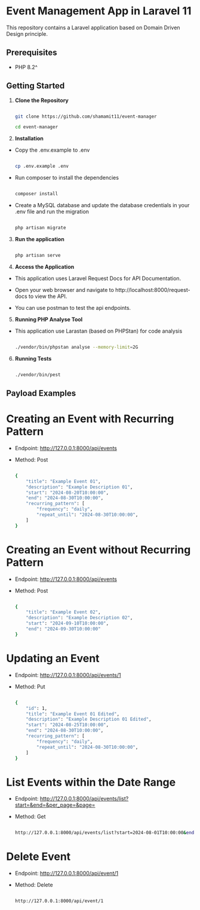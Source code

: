 # Event Management App in Laravel 11

This repository contains a Laravel application based on Domain Driven Design principle.

## Prerequisites

-   PHP 8.2^

## Getting Started

1. **Clone the Repository**

    ```bash

    git clone https://github.com/shamamit11/event-manager

    cd event-manager

    ```

2. **Installation**

-   Copy the .env.example to .env

    ```bash

    cp .env.example .env

    ```

-   Run composer to install the dependencies

    ```bash

    composer install


    ```

-   Create a MySQL database and update the database credentials in your .env file and run the migration

    ```bash

    php artisan migrate

    ```

3. **Run the application**

    ```bash

    php artisan serve

    ```

4. **Access the Application**

-   This application uses Laravel Request Docs for API Documentation.

-   Open your web browser and navigate to http://localhost:8000/request-docs to view the API.

-   You can use postman to test the api endpoints.

5. **Running PHP Analyse Tool**

-   This application use Larastan (based on PHPStan) for code analysis

    ```bash

    ./vendor/bin/phpstan analyse --memory-limit=2G

    ```

6. **Running Tests**

    ```bash

    ./vendor/bin/pest

    ```

## Payload Examples

# Creating an Event with Recurring Pattern

-   Endpoint: http://127.0.0.1:8000/api/events

-   Method: Post

    ```bash

    {
        "title": "Example Event 01",
        "description": "Example Description 01",
        "start": "2024-08-20T10:00:00",
        "end": "2024-08-30T10:00:00",
        "recurring_pattern": [
            "frequency": "daily",
            "repeat_until": "2024-08-30T10:00:00",
        ]
    }

    ```

# Creating an Event without Recurring Pattern

-   Endpoint: http://127.0.0.1:8000/api/events

-   Method: Post

    ```bash

    {
        "title": "Example Event 02",
        "description": "Example Description 02",
        "start": "2024-09-10T10:00:00",
        "end": "2024-09-30T10:00:00"
    }

    ```

# Updating an Event

-   Endpoint: http://127.0.0.1:8000/api/events/1

-   Method: Put

    ```bash

    {
        "id": 1,
        "title": "Example Event 01 Edited",
        "description": "Example Description 01 Edited",
        "start": "2024-08-25T10:00:00",
        "end": "2024-08-30T10:00:00",
        "recurring_pattern": [
            "frequency": "daily",
            "repeat_until": "2024-08-30T10:00:00",
        ]
    }

    ```

# List Events within the Date Range

-   Endpoint: http://127.0.0.1:8000/api/events/list?start=&end=&per_page=&page=

-   Method: Get

    ```bash

    http://127.0.0.1:8000/api/events/list?start=2024-08-01T10:00:00&end=2024-08-30T10:00:00&per_page=10&page=1

    ```

# Delete Event

-   Endpoint: http://127.0.0.1:8000/api/event/1

-   Method: Delete

    ```bash

    http://127.0.0.1:8000/api/event/1

    ```
